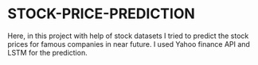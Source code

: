 # STOCK-PRICE-PREDICTION
Here, in this project with help of stock datasets I tried to predict the stock prices for famous companies in near future. I used Yahoo finance API and LSTM for the prediction. 
